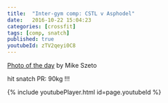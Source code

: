 ```yaml
---
title:  "Inter-gym comp: CSTL v Asphodel"
date:   2016-10-22 15:04:23
categories: [crossfit]
tags: [comp, snatch]
published: true
youtubeId: zTV2qeyi0C8
---
```

[Photo of the day][link1] by Mike Szeto  

hit snatch PR: 90kg !!!  

{% include youtubePlayer.html id=page.youtubeId %}

[link1]: https://goo.gl/photos/YUAWsdo1cedrh1bL6